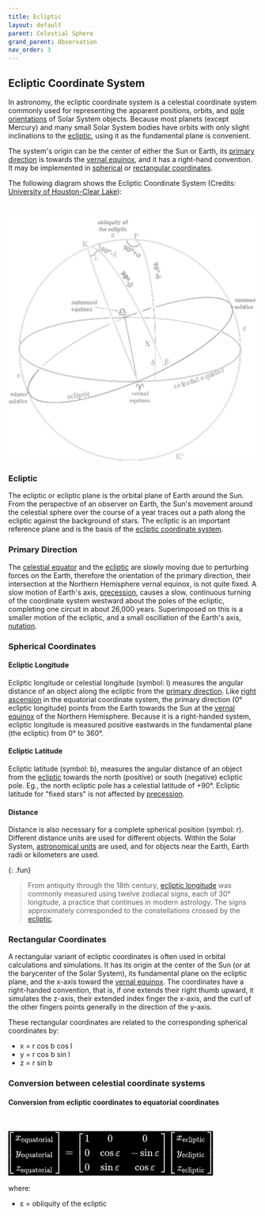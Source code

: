 ```yaml
---
title: Ecliptic
layout: default
parent: Celestial Sphere
grand_parent: Observation
nav_order: 3
---
```


## Ecliptic Coordinate System

In astronomy, the ecliptic coordinate system is a celestial coordinate system commonly used for representing the apparent positions, orbits, and [pole orientations](https://en.wikipedia.org/wiki/Poles_of_astronomical_bodies) of Solar System objects. Because most planets (except Mercury) and many small Solar System bodies have orbits with only slight inclinations to the [ecliptic](#ecliptic), using it as the fundamental plane is convenient.

The system's origin can be the center of either the Sun or Earth, its [primary direction](#primary-direction) is towards the [vernal equinox](./equatorial.md#vernal-equinox), and it has a right-hand convention. It may be implemented in [spherical](#spherical-coordinates) or [rectangular coordinates](#rectangular-coordinates).

The following diagram shows the Ecliptic Coordinate System (Credits: [University of Houston-Clear Lake](https://sceweb.sce.uhcl.edu/helm/WEB-Positional%20Astronomy/Tutorial/Ecliptic%20coordinates/Ecliptic%20coordinates.html)):

<br />

![Ecliptic Coordinate System](<../../assets/images/observation/celestial sphere/ecliptic/sphere.png>)

### Ecliptic

The ecliptic or ecliptic plane is the orbital plane of Earth around the Sun. From the perspective of an observer on Earth, the Sun's movement around the celestial sphere over the course of a year traces out a path along the ecliptic against the background of stars. The ecliptic is an important reference plane and is the basis of the [ecliptic coordinate system](#ecliptic-coordinate-system).

### Primary Direction

The [celestial equator](./equatorial.md#equator) and the [ecliptic](#ecliptic) are slowly moving due to perturbing forces on the Earth, therefore the orientation of the primary direction, their intersection at the Northern Hemisphere vernal equinox, is not quite fixed. A slow motion of Earth's axis, [precession](./equatorial.md#precession), causes a slow, continuous turning of the coordinate system westward about the poles of the ecliptic, completing one circuit in about 26,000 years. Superimposed on this is a smaller motion of the ecliptic, and a small oscillation of the Earth's axis, [nutation](https://en.wikipedia.org/wiki/Astronomical_nutation).

### Spherical Coordinates

#### Ecliptic Longitude

Ecliptic longitude or celestial longitude (symbol: l) measures the angular distance of an object along the ecliptic from the [primary direction](#primary-direction). Like [right ascension](./equatorial.md#right-ascension) in the equatorial coordinate system, the primary direction (0° ecliptic longitude) points from the Earth towards the Sun at the [vernal equinox](./equatorial.md#vernal-equinox) of the Northern Hemisphere. Because it is a right-handed system, ecliptic longitude is measured positive eastwards in the fundamental plane (the ecliptic) from 0° to 360°.

#### Ecliptic Latitude

Ecliptic latitude (symbol: b), measures the angular distance of an object from the [ecliptic](#ecliptic) towards the north (positive) or south (negative) ecliptic pole. Eg., the north ecliptic pole has a celestial latitude of +90°. Ecliptic latitude for "fixed stars" is not affected by [precession](./equatorial.md#precession).

#### Distance

Distance is also necessary for a complete spherical position (symbol: r). Different distance units are used for different objects. Within the Solar System, [astronomical units](https://en.wikipedia.org/wiki/Astronomical_unit) are used, and for objects near the Earth, Earth radii or kilometers are used.

{: .fun}

> From antiquity through the 18th century, [ecliptic longitude](#ecliptic-longitude) was commonly measured using twelve zodiacal signs, each of 30° longitude, a practice that continues in modern astrology. The signs approximately corresponded to the constellations crossed by the [ecliptic](#ecliptic).

### Rectangular Coordinates

A rectangular variant of ecliptic coordinates is often used in orbital calculations and simulations. It has its origin at the center of the Sun (or at the barycenter of the Solar System), its fundamental plane on the ecliptic plane, and the x-axis toward the [vernal equinox](./equatorial.md#vernal-equinox). The coordinates have a right-handed convention, that is, if one extends their right thumb upward, it simulates the z-axis, their extended index finger the x-axis, and the curl of the other fingers points generally in the direction of the y-axis.

These rectangular coordinates are related to the corresponding spherical coordinates by:

- x = r cos b cos l
- y = r cos b sin l
- z = r sin b

### Conversion between celestial coordinate systems

#### Conversion from ecliptic coordinates to equatorial coordinates

<!-- $$
\begin{equation}
\left(\begin{array}{cc} 
x_{equatorial}\\ 
y_{equatorial}\\ 
z_{equatorial} 
\end{array}\right) =
\left(\begin{array}{cc} 
1 & 0 & 0\\ 
0 & cos ε & -sin ε\\
0 & sin ε & cos ε
\end{array}\right)
\left(\begin{array}{cc} 
x_{ecliptic}\\ 
y_{ecliptic}\\ 
z_{ecliptic} 
\end{array}\right)
\end{equation}
$$ -->

<br />

![Coordinate Conversion](<../../assets/images/observation/celestial sphere/ecliptic/1.png>)

where: 

- ε = obliquity of the ecliptic